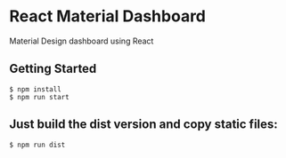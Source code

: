 # React Material Dashboard

Material Design dashboard using React

## Getting Started
    $ npm install
    $ npm run start
    
## Just build the dist version and copy static files:
    
    $ npm run dist
